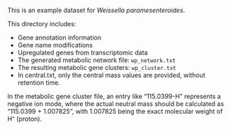 This is an example dataset for *Weissella paramesenteroides*.

This directory includes:
- Gene annotation information  
- Gene name modifications  
- Upregulated genes from transcriptomic data  
- The generated metabolic network file: `wp_network.txt`  
- The resulting metabolic gene clusters: `wp_cluster.txt`
- In central.txt, only the central mass values are provided, without retention time.

In the metabolic gene cluster file, an entry like “115.0399-H” represents a negative ion mode, where the actual neutral mass should be calculated as “115.0399 + 1.007825”, with 1.007825 being the exact molecular weight of H⁺ (proton).
